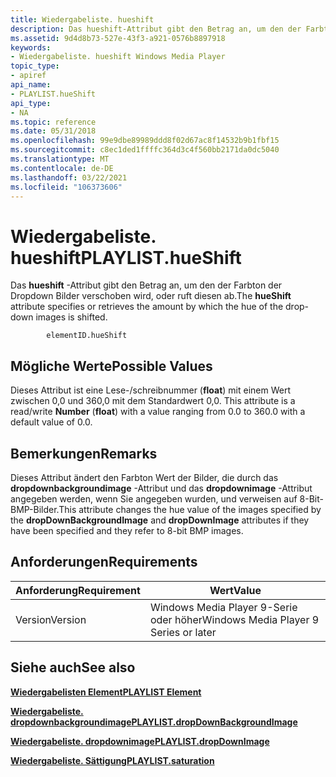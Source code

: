 ```yaml
---
title: Wiedergabeliste. hueshift
description: Das hueshift-Attribut gibt den Betrag an, um den der Farbton der Dropdown Bilder verschoben wird, oder ruft diesen ab.
ms.assetid: 9d4d8b73-527e-43f3-a921-0576b8897918
keywords:
- Wiedergabeliste. hueshift Windows Media Player
topic_type:
- apiref
api_name:
- PLAYLIST.hueShift
api_type:
- NA
ms.topic: reference
ms.date: 05/31/2018
ms.openlocfilehash: 99e9dbe89989ddd8f02d67ac8f14532b9b1fbf15
ms.sourcegitcommit: c8ec1ded1ffffc364d3c4f560bb2171da0dc5040
ms.translationtype: MT
ms.contentlocale: de-DE
ms.lasthandoff: 03/22/2021
ms.locfileid: "106373606"
---
```

# <a name="playlisthueshift"></a><span data-ttu-id="172e1-104">Wiedergabeliste. hueshift</span><span class="sxs-lookup"><span data-stu-id="172e1-104">PLAYLIST.hueShift</span></span>

<span data-ttu-id="172e1-105">Das **hueshift** -Attribut gibt den Betrag an, um den der Farbton der Dropdown Bilder verschoben wird, oder ruft diesen ab.</span><span class="sxs-lookup"><span data-stu-id="172e1-105">The **hueShift** attribute specifies or retrieves the amount by which the hue of the drop-down images is shifted.</span></span>

``` syntax
        elementID.hueShift
```

## <a name="possible-values"></a><span data-ttu-id="172e1-106">Mögliche Werte</span><span class="sxs-lookup"><span data-stu-id="172e1-106">Possible Values</span></span>

<span data-ttu-id="172e1-107">Dieses Attribut ist eine Lese-/schreibnummer (**float**) mit einem Wert zwischen 0,0 und 360,0 mit dem Standardwert 0,0. </span><span class="sxs-lookup"><span data-stu-id="172e1-107">This attribute is a read/write **Number** (**float**) with a value ranging from 0.0 to 360.0 with a default value of 0.0.</span></span>

## <a name="remarks"></a><span data-ttu-id="172e1-108">Bemerkungen</span><span class="sxs-lookup"><span data-stu-id="172e1-108">Remarks</span></span>

<span data-ttu-id="172e1-109">Dieses Attribut ändert den Farbton Wert der Bilder, die durch das **dropdownbackgroundimage** -Attribut und das **dropdownimage** -Attribut angegeben werden, wenn Sie angegeben wurden, und verweisen auf 8-Bit-BMP-Bilder.</span><span class="sxs-lookup"><span data-stu-id="172e1-109">This attribute changes the hue value of the images specified by the **dropDownBackgroundImage** and **dropDownImage** attributes if they have been specified and they refer to 8-bit BMP images.</span></span>

## <a name="requirements"></a><span data-ttu-id="172e1-110">Anforderungen</span><span class="sxs-lookup"><span data-stu-id="172e1-110">Requirements</span></span>



| <span data-ttu-id="172e1-111">Anforderung</span><span class="sxs-lookup"><span data-stu-id="172e1-111">Requirement</span></span> | <span data-ttu-id="172e1-112">Wert</span><span class="sxs-lookup"><span data-stu-id="172e1-112">Value</span></span> |
|--------------------|---------------------------------------------------|
| <span data-ttu-id="172e1-113">Version</span><span class="sxs-lookup"><span data-stu-id="172e1-113">Version</span></span><br/> | <span data-ttu-id="172e1-114">Windows Media Player 9-Serie oder höher</span><span class="sxs-lookup"><span data-stu-id="172e1-114">Windows Media Player 9 Series or later</span></span><br/> |



## <a name="see-also"></a><span data-ttu-id="172e1-115">Siehe auch</span><span class="sxs-lookup"><span data-stu-id="172e1-115">See also</span></span>

<dl> <dt>

[<span data-ttu-id="172e1-116">**Wiedergabelisten Element**</span><span class="sxs-lookup"><span data-stu-id="172e1-116">**PLAYLIST Element**</span></span>](playlist-element.md)
</dt> <dt>

[<span data-ttu-id="172e1-117">**Wiedergabeliste. dropdownbackgroundimage**</span><span class="sxs-lookup"><span data-stu-id="172e1-117">**PLAYLIST.dropDownBackgroundImage**</span></span>](playlist-dropdownbackgroundimage.md)
</dt> <dt>

[<span data-ttu-id="172e1-118">**Wiedergabeliste. dropdownimage**</span><span class="sxs-lookup"><span data-stu-id="172e1-118">**PLAYLIST.dropDownImage**</span></span>](playlist-dropdownimage.md)
</dt> <dt>

[<span data-ttu-id="172e1-119">**Wiedergabeliste. Sättigung**</span><span class="sxs-lookup"><span data-stu-id="172e1-119">**PLAYLIST.saturation**</span></span>](playlist-saturation.md)
</dt> </dl>

 

 





